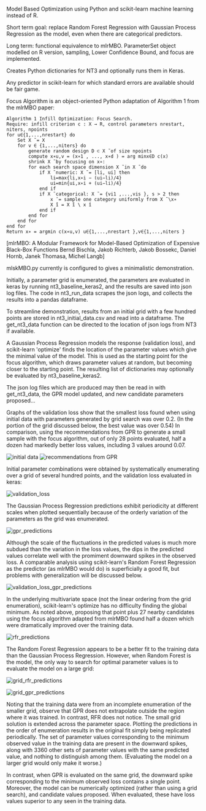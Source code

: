 Model Based Optimization using Python and scikit-learn machine learning instead of R. 

Short term goal: replace Random Forest Regression with Gaussian Process Regression as the model, even when there are categorical predictors. 

Long term: functional equivalence to mlrMBO.
ParameterSet object modelled on R version, sampling, Lower Confidence Bound, and focus are implemented.

Creates Python dictionaries for NT3 and optionally runs them in Keras.

Any predictor in scikit-learn for which standard errors are available should be fair game.


Focus Algorithm is an object-oriented Python adaptation of Algorithm 1 from the mlrMBO paper:

    Algorithm 1 Infill Optimization: Focus Search.
    Require: infill criterion c : X → R, control parameters nrestart, niters, npoints
    for u∈{1,...,nrestart} do 
        Set X ̃ = X
        for v ∈ {1,...,niters} do
            generate random design D ⊂ X ̃ of size npoints
            compute x∗u,v = (x∗1 , ..., x∗d ) = arg minx∈D c(x)
            shrink X ̃ by focusing on x∗:
            for each search space dimension X ̃ in X ̃ do
                if X ̃ numeric: X ̃ = [li, ui] then
                    li=max{li,x∗i − (ui−li)/4}
                    ui=min{ui,x∗i + (ui−li)/4}
                end if
                if X ̃ categorical: X ̃ = {vi1 ,...,vis }, s > 2 then
                    x ̄ = sample one category uniformly from X ̃ \x∗
                    X ̃i = X ̃i \ x ̄i
                end if 
            end for
        end for
    end for
    Return x∗ = argmin c(x∗u,v) u∈{1,...,nrestart },v∈{1,...,niters }


[mlrMBO: A Modular Framework for Model-Based Optimization of Expensive Black-Box Functions
Bernd Bischla, Jakob Richterb, Jakob Bossekc, Daniel Hornb, Janek Thomasa, Michel Langb]


mlskMBO.py currently is configured to gives a minimalistic demonstration.

Initially, a parameter grid is enumerated, the parameters are evaluated in keras by running nt3_baseline_keras2, and the results are saved into json log files.  The code in nt3_run_data scrapes the json logs, and collects the results into a pandas dataframe.   

To streamline demonstration, results from an initial grid with a few hundred points are stored in nt3_initial_data.csv and read into a dataframe.  The get_nt3_data function can be directed to the location of json logs from NT3 if available.

A Gaussian Process Regression models the response (validation loss), and scikit-learn 'optimize' finds the location of the parameter values which give the minimal value of the model.  This is used as the starting point for the focus algorithm, which draws parameter values at random, but becoming closer to the starting point.  The resulting list of dictionaries may optionally be evaluated by nt3_baseline_keras2.

The json log files which are produced may then be read in with get_nt3_data, the GPR model updated, and new candidate parameters proposed... 

Graphs of the validation loss show that the smallest loss found when using initial data with parameters generated by grid search was over 0.2.  (In the portion of the grid discussed below, the best value was over 0.54)  In comparison, using the recommendations from GPR to generate a small sample with the focus algorithm, out of only 28 points evaluated, half a dozen had markedly better loss values, including 3 values around 0.07.

![initial data](https://github.com/ECP-CANDLE/Scratch/blob/master/mlskMBO/validation_loss_initial_grid.png) 
![recommendations from GPR](https://github.com/ECP-CANDLE/Scratch/blob/master/mlskMBO/validation_loss_GPR_recommendations.png)

Initial parameter combinations were obtained by systematically enumerating over a grid of several hundred points, and the validation loss evaluated in keras:

![validation_loss](https://github.com/ECP-CANDLE/Scratch/blob/master/mlskMBO/validation_loss.png)

The Gaussian Process Regression predictions exhibit periodicity at different scales when plotted sequentially because of the orderly variation of the parameters as the grid was enumerated.

![gpr_predictions](https://github.com/ECP-CANDLE/Scratch/blob/master/mlskMBO/GPR_predictions.png)

Although the scale of the fluctuations in the predicted values is much more subdued than the variation in the loss values, the dips in the predicted values correlate well with the promiment downward spikes in the observed loss.  A comparable analysis using scikit-learn's Random Forest Regression as the predictor (as mlrMBO would do) is superficially a good fit, but problems with generalization will be discussed below.

![validation_loss_gpr_predictions](https://github.com/ECP-CANDLE/Scratch/blob/master/mlskMBO/validation_loss_GPR_predictions.png)

In the underlying multivariate space (not the linear ordering from the grid enumeration), scikit-learn's optimize has no difficulty finding the global minimum.  As noted above, proposing that point plus 27 nearby candidates using the focus algorithm adapted from mlrMBO found half a dozen which were dramatically improved over the training data.

![rfr_predictions](https://github.com/ECP-CANDLE/Scratch/blob/master/mlskMBO/RFR_predictions.png)

The Random Forest Regression appears to be a better fit to the training data than the Gaussian Process Regression.  However, when Random Forest is the model, the only way to search for optimal parameter values is to evaluate the model on a large grid:

![grid_rfr_predictions](https://github.com/ECP-CANDLE/Scratch/blob/master/mlskMBO/grid_RFR_predictions.png)

![grid_gpr_predictions](https://github.com/ECP-CANDLE/Scratch/blob/master/mlskMBO/grid_GPR_predictions.png)

Noting that the training data were from an incomplete enumeration of the smaller grid, observe that GPR does not extrapolate outside the region where it was trained.  In contrast, RFR does not notice.  The small grid solution is extended across the parameter space.  Plotting the predictions in the order of enumeration results in the original fit simply being replicated periodically.  The set of parameter values corresponding to the minimum observed value in the training data are present in the downward spikes, along with 3360 other sets of parameter values with the same predicted value, and nothing to distinguish among them.  (Evaluating the model on a larger grid would only make it worse.)

In contrast, when GPR is evaluated on the same grid, the downward spike corresponding to the minimum observed loss contains a single point.  Moreover, the model can be numerically optimized (rather than using a grid search), and candidate values  proposed. When evaluated, these have loss values superior to any seen in the training data.
